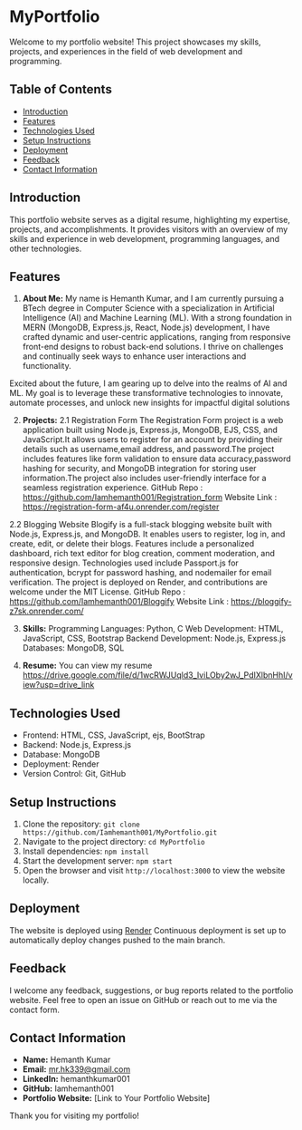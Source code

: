 # MyPortfolio

Welcome to my portfolio website! This project showcases my skills, projects, and experiences in the field of web development and programming.

## Table of Contents

- [Introduction](#introduction)
- [Features](#features)
- [Technologies Used](#technologies-used)
- [Setup Instructions](#setup-instructions)
- [Deployment](#deployment)
- [Feedback](#feedback)
- [Contact Information](#contact-information)

## Introduction

This portfolio website serves as a digital resume, highlighting my expertise, projects, and accomplishments. It provides visitors with an overview of my skills and experience in web development, programming languages, and other technologies.

## Features

1. **About Me:** 
My name is Hemanth Kumar, and I am currently pursuing a BTech degree in Computer Science with a specialization in Artificial Intelligence (AI) and Machine Learning (ML). With a strong foundation in MERN (MongoDB, Express.js, React, Node.js) development, I have crafted dynamic and user-centric applications, ranging from responsive front-end designs to robust back-end solutions. I thrive on challenges and continually seek ways to enhance user interactions and functionality.

Excited about the future, I am gearing up to delve into the realms of AI and ML. My goal is to leverage these transformative technologies to innovate, automate processes, and unlock new insights for impactful digital solutions

2. **Projects:** 
2.1 Registration Form
The Registration Form project is a web application built using Node.js, Express.js, MongoDB, EJS, CSS, and JavaScript.It allows users to register for an account by providing their details such as username,email address, and password.The project includes features like form validation to ensure data accuracy,password hashing for security, and MongoDB integration for storing user information.The project also includes user-friendly interface for a seamless registration experience.
GitHub Repo  : https://github.com/Iamhemanth001/Registration_form
Website Link : https://registration-form-af4u.onrender.com/register

2.2 Blogging Website
Blogify is a full-stack blogging website built with Node.js, Express.js, and MongoDB. It enables users to register, log in, and create, edit, or delete their blogs. Features include a personalized dashboard, rich text editor for blog creation, comment moderation, and responsive design. Technologies used include Passport.js for authentication, bcrypt for password hashing, and nodemailer for email verification. The project is deployed on Render, and contributions are welcome under the MIT License.
GitHub Repo : https://github.com/Iamhemanth001/Bloggify
Website Link : https://bloggify-z7sk.onrender.com/

3. **Skills:**
Programming Languages: Python, C
Web Development: HTML, JavaScript, CSS, Bootstrap
Backend Development: Node.js, Express.js
Databases: MongoDB, SQL

4. **Resume:** 
You can view my resume https://drive.google.com/file/d/1wcRWJUqld3_IviLOby2wJ_PdIXlbnHhI/view?usp=drive_link

## Technologies Used

- Frontend: HTML, CSS, JavaScript, ejs, BootStrap
- Backend: Node.js, Express.js
- Database: MongoDB
- Deployment: Render
- Version Control: Git, GitHub

## Setup Instructions

1. Clone the repository: `git clone https://github.com/Iamhemanth001/MyPortfolio.git`
2. Navigate to the project directory: `cd MyPortfolio`
3. Install dependencies: `npm install`
4. Start the development server: `npm start`
5. Open the browser and visit `http://localhost:3000` to view the website locally.

## Deployment

The website is deployed using [Render](https://myportfolio-e8i3.onrender.com/home) Continuous deployment is set up to automatically deploy changes pushed to the main branch.

## Feedback

I welcome any feedback, suggestions, or bug reports related to the portfolio website. Feel free to open an issue on GitHub or reach out to me via the contact form.

## Contact Information

- **Name:** Hemanth Kumar
- **Email:** mr.hk339@gmail.com
- **LinkedIn:** hemanthkumar001
- **GitHub:** Iamhemanth001
- **Portfolio Website:** [Link to Your Portfolio Website]

Thank you for visiting my portfolio!
